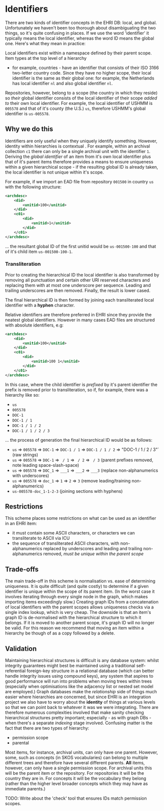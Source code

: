 # Identifiers

There are two kinds of identifier concepts in the EHRI DB: local, and global. Unfortunately we haven't been too
thorough about disambiguating the two things, so it's quite confusing in places. If we use the word 'identifier' it
typically means the local identifier, whereas the word ID means the global one. Here's what they mean in practice:

Local identifiers exist within a namespace defined by their parent scope. Item types at the top level of a hierarchy
- for example, countries - have an identifier that consists of their ISO 3166 two-letter country code. Since they have
no higher scope, their local identifier is the same as their global one: for example, the Netherlands has local
identifier `nl` and also global identifier `nl`.

Repositories, however, belong to a scope (the country in which they  reside)  so *their* global identifier consists
of the local identifier of their scope *added to* their own local identifier. For example, the local identifier of
USHMM is `005578` and that of it's county (the U.S.) `us`, therefore USHMM's global identifier is `us-005578`.

## Why we do this

Identifiers are only useful when they uniquely identify something. However, identity within hierarchies is contextual
. For example, within an archival collection `c1` there can only be a single archival unit with the identifier `1`.
Deriving the *global identifier* of an item from it's own local identifier plus that of it's parent items therefore
provides a means to ensure uniqueness within a given hierarchical scope - if the resulting global ID is already
taken, the local identifier is not unique within it's scope.

For example, if we import an EAD file from repository `001500` in country `us` with the following structure:

```xml
<archdesc>
    <did>
        <unitid>100</unitid>
    </did>
    <c01>
        <did>
            <unitid>1</unitid>
        </did>
    </c01>
</archdesc>
```

... the resultant global ID of the first unitid would be `us-001500-100` and that of it's child item `us-001500-100-1`.

### Transliteration
 
Prior to creating the hierarchical ID the local identifier is also transformed by removing all punctuation and certain
other URI reserved characters and replacing them with at most one underscore per sequence. Leading and trailing underscores
are then removed. Finally, the result is lower cased.

The final hierarchical ID is then formed by joining each transliterated local identifier with a __hyphen__ character.

Relative identifiers are therefore preferred in EHRI since they provide the neatest global identifiers. However in
many cases EAD files are structured with absolute identifiers, e.g:

```xml
<archdesc>
    <did>
        <unitid>100</unitid>
    </did>
    <c01>
        <did>
            <unitid>100 1</unitid>
        </did>
    </c01>
</archdesc>
```

In this case, where the child identifier is _prefixed_ by it's parent identifier the prefix is removed prior to
transliteration, so if, for example, there was a hierarchy like so:

 - `us`
 - `005578`
 - `DOC-1`
 - `DOC-1 / 1`
 - `DOC-1 / 1 / 2`
 - `DOC-1 / 1 / 2 / 3`
 
... the process of generation the final hierarchical ID would be as follows:
 
 - `us` => `005578` => `DOC-1` => `DOC-1 / 1` => `DOC-1 / 1 / 2` => "DOC-1 / 1 / 2 / 3"` (raw strings)
 - `us` => `005578` => `DOC-1` => ` / 1` => ` / 2` => ` / 3` (parent prefixes removed, note leading space-slash-space)
 - `us` => `005578` => `DOC_1` => `___1` => `___2` => `___3` (replace non-alphanumerics with underscores)
 - `us` => `005578` => `doc_1` => `1` => `2` => `3` (remove leading/training non-alphanumerics)
 - `us-005578-doc_1-1-2-3` (joining sections with hyphens)
 
## Restrictions

This scheme places some restrictions on what can be used as an identifier in an EHRI item:

 - it must contain some ASCII characters, or characters we can transliterate to ASCII via ICU
 - the sequence of transliterated ASCII characters, with non-alphanumerics replaced by underscores
   and leading and trailing non-alphanumerics removed, *must be unique within the parent scope*

## Trade-offs

The main trade-off in this scheme is normalisation vs. ease of determining uniqueness. It is quite difficult (and
quite costly) to determine if a given identifier is unique within the scope of its parent item. (In the worst case it
involves iterating through every single node in the graph, which makes importing items exceedingly slow.) Creating
graph IDs from a concatenation of local identifiers with the parent scopes allows uniqueness checks via a single
index lookup, which is very cheap. The downside is that an item's graph ID is de-normalised with the hierarchical
structure to which it belongs. If it is moved to another parent scope, it's graph ID will no longer be valid. For this
reason we recommend that moving an item within a hierarchy be though of as a copy followed by a delete.

## Validation

Maintaining hierarchical structures is difficult is any database system: whilst integrity guarantees might best be maintained using a traditional self-referential foreign-key structure in a relational database (which can better handle integrity issues using compound keys), any system that aspires to good performance will run into problems when moving trees within trees (especially when optimisations like the adjacency list or nested set model are employed.) Graph databases make the *relationship* side of things much easier where hierarchies are concerned, but since EHRI is an integration project we also have to worry about the **identity** of things at various levels so that we can point back to whatever it was we were integrating. There are therefore numerous complexities involved that make sanity checking hierarchical structures pretty important; especially - as with graph DBs - when there's a separate *indexing* stage involved. Confusing matter is the fact that there are two types of hierarchy:

 - permission scope
 - parental

Most items, for instance, archival units, can only have one parent. However, some, such as concepts (in SKOS vocabularies) can belong to multiple different trees and therefore have several different parents. **All** items, however, can only have a single permission scope. For archival units this will be the parent item or the repository. For repositories it will be the country they are in. For concepts it will be the vocabulary they belong (rather than the higher level broader concepts which they may have as immediate parents.)

TODO: Write about the 'check' tool that ensures IDs match permission scopes.






